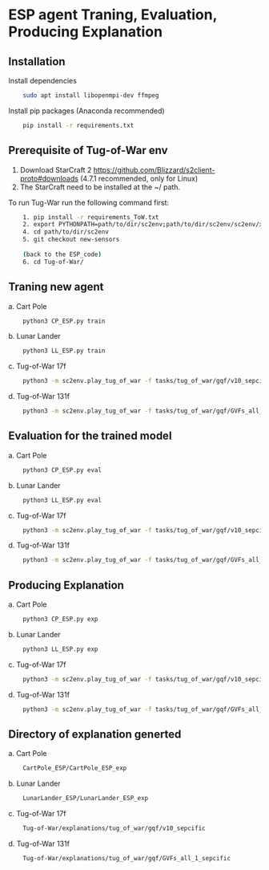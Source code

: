 ESP agent Traning, Evaluation, Producing Explanation
============================

## Installation
Install dependencies
```bash
    sudo apt install libopenmpi-dev ffmpeg
```

Install pip packages (Anaconda recommended)
```bash
    pip install -r requirements.txt
```

## Prerequisite of Tug-of-War env
1. Download StarCraft 2
https://github.com/Blizzard/s2client-proto#downloads (4.7.1 recommended, only for Linux)
2. The StarCraft need to be installed at the ~/ path.

To run Tug-War run the following command first:
```bash
    1. pip install -r requirements_ToW.txt
    2. export PYTHONPATH=path/to/dir/sc2env;path/to/dir/sc2env/sc2env/xai_replay/ui/viz/py_backend/proto;
    4. cd path/to/dir/sc2env
    5. git checkout new-sensors
    
    (back to the ESP_code)
    6. cd Tug-of-War/
```
## Traning new agent

a. Cart Pole
```bash
    python3 CP_ESP.py train
```
b. Lunar Lander

```bash
    python3 LL_ESP.py train
```
c. Tug-of-War 17f

```bash
    python3 -m sc2env.play_tug_of_war -f tasks/tug_of_war/gqf/v10_sepcific_new/ -tk task_gqf_2p_2l_grid
```

d. Tug-of-War 131f

```bash
    python3 -m sc2env.play_tug_of_war -f tasks/tug_of_war/gqf/GVFs_all_1_sepcific_new/ -tk task_gqf_2p_2l_grid
```
## Evaluation for the trained model

a. Cart Pole
```bash
    python3 CP_ESP.py eval
```
b. Lunar Lander

```bash
    python3 LL_ESP.py eval
```

c. Tug-of-War 17f

```bash
    python3 -m sc2env.play_tug_of_war -f tasks/tug_of_war/gqf/v10_sepcific_eval/ -tk task_gqf_2p_2l_grid
```

d. Tug-of-War 131f

```bash
    python3 -m sc2env.play_tug_of_war -f tasks/tug_of_war/gqf/GVFs_all_1_sepcific_eval/ -tk task_gqf_2p_2l_grid
```
## Producing Explanation
a. Cart Pole
```bash
    python3 CP_ESP.py exp
```
b. Lunar Lander

```bash
    python3 LL_ESP.py exp
```

c. Tug-of-War 17f

```bash
    python3 -m sc2env.play_tug_of_war -f tasks/tug_of_war/gqf/v10_sepcific_exp/ -tk task_gqf_2p_2l_grid
```

d. Tug-of-War 131f

```bash
    python3 -m sc2env.play_tug_of_war -f tasks/tug_of_war/gqf/GVFs_all_1_sepcific_exp/ -tk task_gqf_2p_2l_grid
```

## Directory of explanation generted
a. Cart Pole
```bash
    CartPole_ESP/CartPole_ESP_exp
```
b. Lunar Lander

```bash
    LunarLander_ESP/LunarLander_ESP_exp
```

c. Tug-of-War 17f

```bash
    Tug-of-War/explanations/tug_of_war/gqf/v10_sepcific
```

d. Tug-of-War 131f

```bash
    Tug-of-War/explanations/tug_of_war/gqf/GVFs_all_1_sepcific
```